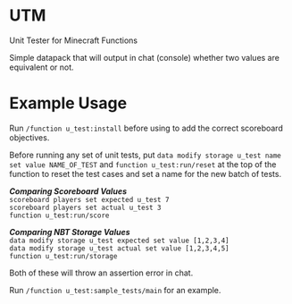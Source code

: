 # UTM
Unit Tester for Minecraft Functions

Simple datapack that will output in chat (console) whether two values are equivalent or not.

# Example Usage

Run ```/function u_test:install``` before using to add the correct scoreboard objectives.

Before running any set of unit tests, put ```data modify storage u_test name set value NAME_OF_TEST``` and ```function u_test:run/reset``` at the top of the function to reset the test cases and set a name for the new batch of tests.

***Comparing Scoreboard Values***  
```scoreboard players set expected u_test 7```  
```scoreboard players set actual u_test 3```  
```function u_test:run/score```

***Comparing NBT Storage Values***  
```data modify storage u_test expected set value [1,2,3,4]```  
```data modify storage u_test actual set value [1,2,3,4,5]```  
```function u_test:run/storage```

Both of these will throw an assertion error in chat.

Run ```/function u_test:sample_tests/main``` for an example.
